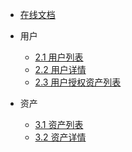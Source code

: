 <!-- docs/_sidebar.md -->

* [在线文档](https://docs.jumpserver.org/)


* 用户
  * [2.1 用户列表](users/user-list.md)
  * [2.2 用户详情](users/user-detail.md)
  * [2.3 用户授权资产列表](users/user-asset-perms.md)

* 资产
  * [3.1 资产列表](assets/asset-list.md)
  * [3.2 资产详情](assets/asset-detail.md)